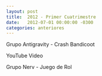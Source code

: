 ```yaml
---
layout: post
title:  2012 - Primer Cuatrimestre
date:   2012-07-01 00:00:00 -0300
categories: anteriores
---
```

Grupo Antigravity - Crash Bandicoot


YouTube Video


Grupo Nerv - Juego de Rol
